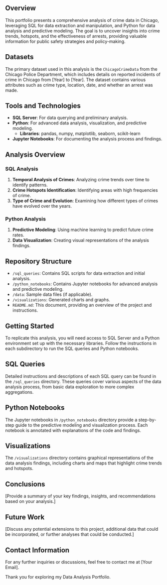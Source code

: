 ## Overview
This portfolio presents a comprehensive analysis of crime data in Chicago, leveraging SQL for data extraction and manipulation, and Python for data analysis and predictive modeling. The goal is to uncover insights into crime trends, hotspots, and the effectiveness of arrests, providing valuable information for public safety strategies and policy-making.

## Datasets
The primary dataset used in this analysis is the `ChicagoCrimeData` from the Chicago Police Department, which includes details on reported incidents of crime in Chicago from [Year] to [Year]. The dataset contains various attributes such as crime type, location, date, and whether an arrest was made.

## Tools and Technologies
- **SQL Server**: For data querying and preliminary analysis.
- **Python**: For advanced data analysis, visualization, and predictive modeling.
  - **Libraries**: pandas, numpy, matplotlib, seaborn, scikit-learn
- **Jupyter Notebooks**: For documenting the analysis process and findings.

## Analysis Overview

### SQL Analysis
1. **Temporal Analysis of Crimes**: Analyzing crime trends over time to identify patterns.
2. **Crime Hotspots Identification**: Identifying areas with high frequencies of crime.
3. **Type of Crime and Evolution**: Examining how different types of crimes have evolved over the years.

### Python Analysis
1. **Predictive Modeling**: Using machine learning to predict future crime rates.
2. **Data Visualization**: Creating visual representations of the analysis findings.

## Repository Structure
- `/sql_queries`: Contains SQL scripts for data extraction and initial analysis.
- `/python_notebooks`: Contains Jupyter notebooks for advanced analysis and predictive modeling.
- `/data`: Sample data files (if applicable).
- `/visualizations`: Generated charts and graphs.
- `README.md`: This document, providing an overview of the project and instructions.

## Getting Started
To replicate this analysis, you will need access to SQL Server and a Python environment set up with the necessary libraries. Follow the instructions in each subdirectory to run the SQL queries and Python notebooks.

## SQL Queries
Detailed instructions and descriptions of each SQL query can be found in the `/sql_queries` directory. These queries cover various aspects of the data analysis process, from basic data exploration to more complex aggregations.

## Python Notebooks
The Jupyter notebooks in `/python_notebooks` directory provide a step-by-step guide to the predictive modeling and visualization process. Each notebook is annotated with explanations of the code and findings.

## Visualizations
The `/visualizations` directory contains graphical representations of the data analysis findings, including charts and maps that highlight crime trends and hotspots.

## Conclusions
[Provide a summary of your key findings, insights, and recommendations based on your analysis.]

## Future Work
[Discuss any potential extensions to this project, additional data that could be incorporated, or further analyses that could be conducted.]

## Contact Information
For any further inquiries or discussions, feel free to contact me at [Your Email].

Thank you for exploring my Data Analysis Portfolio.
